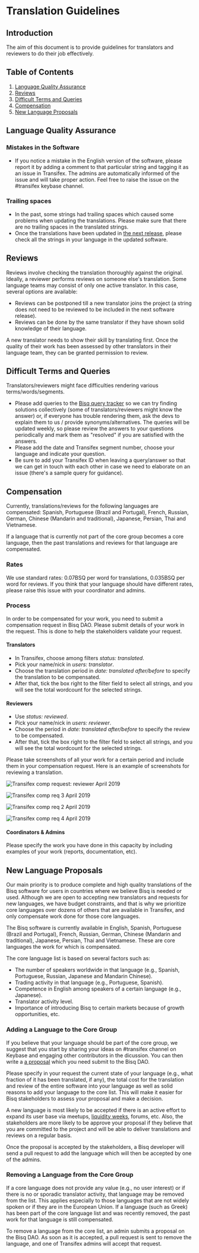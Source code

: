 # Translation Guidelines

## Introduction
The aim of this document is to provide guidelines for translators and reviewers to do their job effectively.

## Table of Contents
1. [Language Quality Assurance](##language-quality-assurance)
2. [Reviews](##reviews)
3. [Difficult Terms and Queries](##difficult-terms-and-queries)
4. [Compensation](##compensation)
5. [New Language Proposals](##new-language-proposals)

## Language Quality Assurance

### Mistakes in the Software
- If you notice a mistake in the English version of the software, please report it by adding a comment to that particular string and tagging it as an issue in Transifex. The admins are automatically informed of the issue and will take proper action. Feel free to raise the issue on the #transifex keybase channel.

### Trailing spaces
- In the past, some strings had trailing spaces which caused some problems when updating the translations. Please make sure that there are no trailing spaces in the translated strings.
- Once the translations have been updated in [the next release](https://github.com/bisq-network/bisq/milestones), please check all the strings in your language in the updated software.

## Reviews
Reviews involve checking the translation thoroughly against the original. Ideally, a reviewer performs reviews on someone else's translation. Some language teams may consist of only one active translator. In this case, several options are available:
- Reviews can be postponed till a new translator joins the project (a string does not need to be reviewed to be included in the next software release).
- Reviews can be done by the same translator if they have shown solid knowledge of their language.

A new translator needs to show their skill by translating first. Once the quality of their work has been assessed by other translators in their language team, they can be granted permission to review. 

## Difficult Terms and Queries
Translators/reviewers might face difficulties rendering various terms/words/segments.
- Please add queries to the [Bisq query tracker](https://docs.google.com/spreadsheets/d/1P4JMLrcRtSWkxfh9jG7AXkfdgdkEYwgttGgly-ercXc/edit#gid=0) so we can try finding solutions collectively (some of translators/reviewers might know the answer) or, if everyone has trouble rendering them, ask the devs to explain them to us / provide synonyms/alternatives. The queries will be updated weekly, so please review the answers to your questions periodically and mark them as "resolved" if you are satisfied with the answers.
- Please add the date and Transifex segment number, choose your language and indicate your question. 
- Be sure to add your Transifex ID when leaving a query/answer so that we can get in touch with each other in case we need to elaborate on an issue (there's a sample query for guidance).

## Compensation

Currently, translations/reviews for the following languages are compensated: Spanish, Portuguese (Brazil and Portugal), French, Russian, German, Chinese (Mandarin and traditional), Japanese, Persian, Thai and Vietnamese. 

If a language that is currently not part of the core group becomes a core language, then the past translations and reviews for that language are compensated.

### Rates

We use standard rates: 0.07BSQ per word for translations, 0.035BSQ per word for reviews. If you think that your language should have different rates, please raise this issue with your coordinator and admins.

### Process
In order to be compensated for your work, you need to submit a compensation request in Bisq DAO. Please submit details of your work in the request. This is done to help the stakeholders validate your request.

#### Translators
- In Transifex, choose among filters *status: translated*.
- Pick your name/nick in *users: translator*.
- Choose the translation period in *date: translated after/before* to specify the translation to be compensated.
- After that, tick the box right to the filter field to select all strings, and you will see the total wordcount for the selected strings.

#### Reviewers
- Use *status: reviewed*.
- Pick your name/nick in *users: reviewer*.
- Choose the period in *date: translated after/before* to specify the review to be compensated.
- After that, tick the box right to the filter field to select all strings, and you will see the total wordcount for the selected strings.

Please take screenshots of all your work for a certain period and include them in your compensation request. Here is an example of screenshots for reviewing a translation.
  
  ![Transifex comp request: reviewer April 2019](https://user-images.githubusercontent.com/43150241/56221854-4eb89e80-606b-11e9-9eff-1d8f23f4cf4c.png)

![Transifex comp req 3 April 2019](https://user-images.githubusercontent.com/43150241/56221896-5b3cf700-606b-11e9-8ba4-329152107e4a.png)

![Transifex comp req 2 April 2019 ](https://user-images.githubusercontent.com/43150241/56221966-7a3b8900-606b-11e9-9d7e-d22d14834fff.png)

![Transifex comp req 4 April 2019](https://user-images.githubusercontent.com/39760876/56637701-f0944880-6674-11e9-89af-2e0a20e3e876.png)

#### Coordinators & Admins
Please specify the work you have done in this capacity by including examples of your work (reports, documentation, etc).

## New Language Proposals
Our main priority is to produce complete and high quality translations of the Bisq software for users in countries where we believe Bisq is needed or used. Although we are open to accepting new translators and requests for new languages, we have budget constraints, and that is why we prioritize core languages over dozens of others that are available in Transifex, and only compensate work done for those core languages.

The Bisq software is currently available in English, Spanish, Portuguese (Brazil and Portugal), French, Russian, German, Chinese (Mandarin and traditional), Japanese, Persian, Thai and Vietnamese. These are core languages the work for which is compensated.

The core language list is based on several factors such as:
- The number of speakers worldwide in that language (e.g., Spanish, Portuguese, Russian, Japanese and Mandarin Chinese).
- Trading activity in that language (e.g., Portuguese, Spanish).
- Competence in English among speakers of a certain language (e.g., Japanese).
- Translator activity level.
- Importance of introducing Bisq to certain markets because of growth opportunities, etc.

### Adding a Language to the Core Group
If you believe that your language should be part of the core group, we suggest that you start by sharing your ideas on #transifex channel on Keybase and engaging other contributors in the dicussion. You can then write a [a proposal](https://docs.bisq.network/proposals.html) which you need submit to the Bisq DAO.

Please specify in your request the current state of your language (e.g., what fraction of it has been translated, if any), the total cost for the translation and review of the entire software into your language as well as solid reasons to add your language to the core list. This will make it easier for Bisq stakeholders to assess your proposal and make a decision. 

A new language is most likely to be accepted if there is an active effort to expand its user base via meetups, [liquidity weeks](https://github.com/bisq-network/compensation/issues/62), forums, etc. Also, the stakeholders are more likely to be approve your proposal if they believe that you are committed to the project and will be able to deliver translations and reviews on a regular basis.

Once the proposal is accepted by the stakeholders, a Bisq developer will send a pull request to add the language which will then be accepted by one of the admins.

### Removing a Language from the Core Group
If a core language does not provide any value (e.g., no user interest) or if there is no or sporadic translator activity, that language may be removed from the list. This applies especially to those languages that are not widely spoken or if they are in the European Union. If a language (such as Greek) has been part of the core language list and was recently removed, the past work for that language is still compensated. 

To remove a language from the core list, an admin submits a proposal on the Bisq DAO. As soon as it is accepted, a pull request is sent to remove the language, and one of Transifex admins will accept that request.


